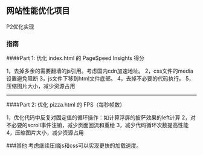 ## 网站性能优化项目

P2优化实现

### 指南

####Part 1: 优化 index.html 的 PageSpeed Insights 得分

1，去掉多余的需要翻墙的js引用。考虑国内cdn加速地址。
2，css文件的media设置避免阻断
3，js文件下移到html文件底部。
4，去掉不必要的代码执行。
5，压缩图片大小，减少资源占用

----

####Part 2: 优化 pizza.html 的 FPS（每秒帧数）

1，优化代码中反复对固定值的循环操作：如计算浮屏的披萨效果的left计算
2，对不必要的scroll事件注销，减少页面回流和重绘
3，减少代码循环次数提高性能
4，压缩图片大小，减少资源占用


###其他
考虑继续压缩js和css可以实现更快的加载速度。
